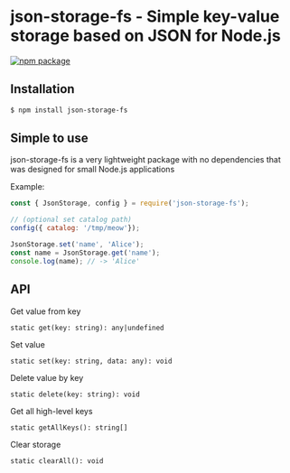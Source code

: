 # json-storage-fs - Simple key-value storage based on JSON for Node.js

[![npm package](https://nodei.co/npm/json-storage-fs.png?downloads=true&downloadRank=true&stars=true)](https://nodei.co/npm/json-storage-fs/)

## Installation
```bash
$ npm install json-storage-fs
```

## Simple to use

json-storage-fs is a very lightweight package with no dependencies that was designed for small Node.js applications


Example:
```js
const { JsonStorage, config } = require('json-storage-fs');

// (optional set catalog path)
config({ catalog: '/tmp/meow'});

JsonStorage.set('name', 'Alice');
const name = JsonStorage.get('name');
console.log(name); // -> 'Alice'
```

## API

Get value from key
```
static get(key: string): any|undefined
```

Set value

```
static set(key: string, data: any): void
```

Delete value by key

```
static delete(key: string): void
```

Get all high-level keys

```
static getAllKeys(): string[]
```

Clear storage 

```
static clearAll(): void
```
